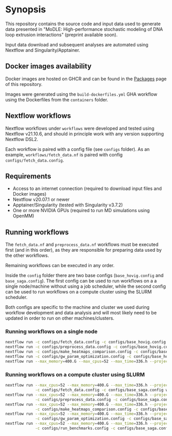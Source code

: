 <!--
Copyright (C) 2022 Roberto Rossini <roberros@uio.no>

SPDX-License-Identifier: MIT
-->

# Synopsis

This repository contains the source code and input data used to generate data presented in "MoDLE: High-performance stochastic modeling of DNA loop extrusion interactions" (preprint available soon).

Input data download and subsequent analyses are automated using Nextflow and Singularity/Apptainer.

## Docker images availability

Docker images are hosted on GHCR and can be found in the [Packages](https://github.com/orgs/paulsengroup/packages?repo_name=2021-modle-paper-001-data-analysis) page of this repository.

Images were generated using the `build-dockerfiles.yml` GHA workflow using the Dockerfiles from the `containers` folder.

## Nextflow workflows

Nextflow workflows under `workflows` were developed and tested using Nextflow v21.10.6, and should in principle work with any version supporting Nextflow DSL2.

Each workflow is paired with a config file (see `configs` folder). As an example, `workflows/fetch_data.nf` is paired with config `configs/fetch_data.config`.

## Requirements

- Access to an internet connection (required to download input files and Docker images)
- Nextflow v20.07.1 or newer
- Apptainer/Singularity (tested with Singularity v3.7.2)
- One or more NVIDIA GPUs (required to run MD simulations using OpenMM)

## Running workflows

The `fetch_data.nf` and `preprocess_data.nf` workflows must be executed first (and in this order), as they are responsible for preparing data used by the other workflows.

Remaining workflows can be executed in any order.

Inside the `config` folder there are two base configs (`base_hovig.config` and `base_saga.config`). The first config can be used to run workflows on a a single node/machine without using a job scheduler, while the second config can be used to run workflows on a compute cluster using the SLURM scheduler.

Both configs are specific to the machine and cluster we used during workflow development and data analysis and will most likely need to be updated in order to run on other machines/clusters.

### Running workflows on a single node

```bash
nextflow run -c configs/fetch_data.config -c configs/base_hovig.config workflows/fetch_data.nf -resume
nextflow run -c configs/preprocess_data.config -c configs/base_hovig.config workflows/preprocess_data.nf -resume
nextflow run -c configs/make_heatmaps_comparison.config -c configs/base_hovig.config workflows/make_heatmaps_comparison.nf -resume
nextflow run -c configs/gw_param_optimization.config -c configs/base_hovig.config workflows/gw_param_optimization.nf -resume
nextflow run --max_memory=400.G --max_cpus=52 --max_time=336.h --project=na -c configs/run_benchmarks.config -c configs/base_hovig.config workflows/run_benchmarks.nf -resume
```

### Running workflows on a compute cluster using SLURM

```bash
nextflow run --max_cpus=52 --max_memory=400.G --max_time=336.h --project="${SLURM_PROJECT_ID-changeme}" \
             -c configs/fetch_data.config -c configs/base_saga.config workflows/fetch_data.nf -resume
nextflow run --max_cpus=52 --max_memory=400.G --max_time=336.h --project="${SLURM_PROJECT_ID-changeme}" \
             -c configs/preprocess_data.config -c configs/base_saga.config workflows/preprocess_data.nf -resume
nextflow run --max_cpus=52 --max_memory=400.G --max_time=336.h --project="${SLURM_PROJECT_ID-changeme}" \
             -c configs/make_heatmaps_comparison.config -c configs/base_saga.config workflows/make_heatmaps_comparison.nf -resume
nextflow run --max_cpus=52 --max_memory=400.G --max_time=336.h --project="${SLURM_PROJECT_ID-changeme}" \
             -c configs/gw_param_optimization.config -c configs/base_saga.config workflows/gw_param_optimization.nf -resume
nextflow run --max_cpus=52 --max_memory=400.G --max_time=336.h --project="${SLURM_PROJECT_ID-changeme}" \
             -c configs/run_benchmarks.config -c configs/base_saga.config workflows/run_benchmarks.nf -resume
```

